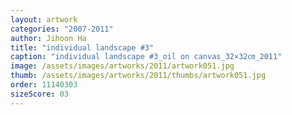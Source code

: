 ```yaml
---
layout: artwork
categories: "2007-2011"
author: Jihoon Ha
title: "individual landscape #3"
caption: "individual landscape #3_oil on canvas_32×32㎝_2011"
image: /assets/images/artworks/2011/artwork051.jpg
thumb: /assets/images/artworks/2011/thumbs/artwork051.jpg
order: 11140303
sizeScore: 03
---
```

